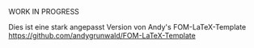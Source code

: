 WORK IN PROGRESS

Dies ist eine stark angepasst Version von Andy's FOM-LaTeX-Template https://github.com/andygrunwald/FOM-LaTeX-Template